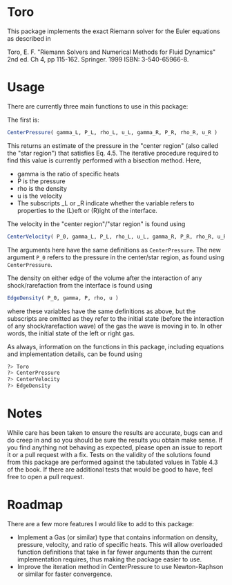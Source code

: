 # Toro

This package implements the exact Riemann solver for the Euler equations as described in

Toro, E. F. "Riemann Solvers and Numerical Methods for Fluid Dynamics" 2nd ed. Ch 4, pp 115-162. Springer. 1999 ISBN: 3-540-65966-8.

# Usage

There are currently three main functions to use in this package:

The first is:
```julia
CenterPressure( gamma_L, P_L, rho_L, u_L, gamma_R, P_R, rho_R, u_R )
```
This returns an estimate of the pressure in the "center region" (also called the "star region") that satisfies Eq. 4.5. The iterative procedure required to find this value is currently performed with a bisection method.
Here, 
* gamma is the ratio of specific heats
* P is the pressure
* rho is the density
* u is the velocity
* The subscripts \_L or \_R indicate whether the variable refers to properties to the (L)eft or (R)ight of the interface.

The velocity in the "center region"/"star region" is found using
```julia
CenterVelocity( P_0, gamma_L, P_L, rho_L, u_L, gamma_R, P_R, rho_R, u_R )
```
The arguments here have the same definitions as `CenterPressure`.
The new argument `P_0` refers to the pressure in the center/star region, as found using `CenterPressure`.

The density on either edge of the volume after the interaction of any shock/rarefaction from the interface is found using
```julia
EdgeDensity( P_0, gamma, P, rho, u )
```
where these variables have the same definitions as above, but the subscripts are omitted as they refer to the initial state (before the interaction of any shock/rarefaction wave) of the gas the wave is moving in to.
In other words, the initial state of the left or right gas.

As always, information on the functions in this package, including equations and implementation details, can be found using
```julia
?> Toro
?> CenterPressure
?> CenterVelocity
?> EdgeDensity
```

# Notes

While care has been taken to ensure the results are accurate, bugs can and do creep in and so you should be sure the results you obtain make sense.
If you find anything not behaving as expected, please open an issue to report it or a pull request with a fix.
Tests on the validity of the solutions found from this package are performed against the tabulated values in Table 4.3 of the book.
If there are additional tests that would be good to have, feel free to open a pull request.

# Roadmap

There are a few more features I would like to add to this package:

* Implement a Gas (or similar) type that contains information on density, pressure, velocity, and ratio of specific heats. This will allow overloaded function definitions that take in far fewer arguments than the current implementation requires, thus making the package easier to use.
* Improve the iteration method in CenterPressure to use Newton-Raphson or similar for faster convergence.
